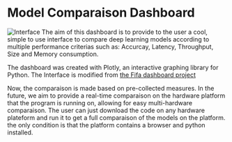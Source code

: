 # Model Comparaison Dashboard 
![Interface]()
The aim of this dashboard is to provide to the user a cool, simple to use interface to compare deep learning models according to multiple performance criterias such as: Accurcay, Latency, Throughput, Size and Memory consumption.


The dashboard was created with Plotly, an interactive graphing library for Python. The Interface is modified from [the Fifa dashboard project](https://github.com/plotly/dash-sample-apps/tree/main/apps/dash-fifa-dashboard)

Now, the comparaison is made based on pre-collected measures. In the future, we aim to provide a real-time comparaison on the hardware platform that the program is running on, allowing for easy multi-hardware comparaison. The user can just download the code on any hardware plateform and run it to get a full comparaison of the models on the platform. the only condition is that the platform contains a browser and python installed.   


